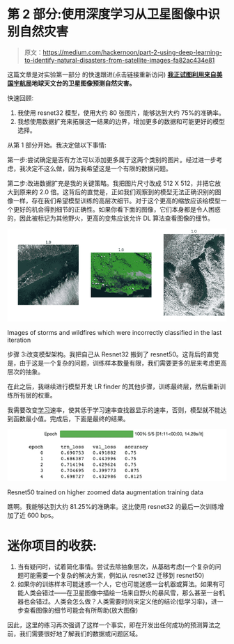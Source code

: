 # 第 2 部分:使用深度学习从卫星图像中识别自然灾害

> 原文：<https://medium.com/hackernoon/part-2-using-deep-learning-to-identify-natural-disasters-from-satellite-images-fa82ac434e81>

这篇文章是对实验第一部分 的快速跟进(点击链接重新访问) [**我正试图利用来自**](/@shub777_56374/using-deep-learning-to-identify-natural-disasters-from-satellite-images-94815a7514f4)**[美国宇航局](https://hackernoon.com/tagged/nasa)地球天文台的卫星图像预测自然灾害。**

快速回顾:

1.  我使用 resnet32 模型，使用大约 80 张图片，能够达到大约 75%的准确率。
2.  我想使用数据扩充来拓展这一结果的边界，增加更多的数据和可能更好的模型选择。

从第 1 部分开始。我决定做以下事情:

第一步:尝试确定是否有方法可以添加更多属于这两个类别的图片。经过进一步考虑，我决定不这么做，因为我希望这是一个有限的数据问题。

第二步:改进数据扩充是我的关键策略。我把图片尺寸改成 512 X 512，并把它放大到原来的 2.0 倍。这背后的直觉是，正如我们观察到的模型无法正确识别的图像一样，存在我们希望模型训练的高层次细节。对于这个更高的缩放应该给模型一个更好的机会得到细节的正确性。如果你看下面的图像，它们本身都是令人困惑的，因此被标记为其他野火，更高的变焦应该允许 DL 算法查看图像的细节。

![](img/8900b51d227a3f5c5c5d1f055fd85c9e.png)

Images of storms and wildfires which were incorrectly classified in the last iteration

步骤 3:改变模型架构。我把自己从 Resnet32 搬到了 resnet50。这背后的直觉是，由于这是一个复杂的问题，训练样本数量有限，我们需要更多的层来考虑更高层次的抽象。

在此之后，我继续进行模型开发 LR finder 的其他步骤，训练最终层，然后重新训练所有层的权重。

我需要改变[学习](https://hackernoon.com/tagged/learning)速率，使其低于学习速率查找器显示的速率，否则，模型就不能达到函数最小值。完成后，下面是最终的结果。

![](img/fba6093a5451c968a43a54ed1abcdb79.png)

Resnet50 trained on higher zoomed data augmentation training data

瞧啊。我能够达到大约 81.25%的准确率。这比使用 resnet32 的最后一次训练增加了近 600 bps。

# **迷你项目的收获:**

1.  当有疑问时，试着简化事情。尝试去除抽象层次，从基础考虑(一个复杂的问题可能需要一个复杂的解决方案，例如从 resnet32 迁移到 resnet50)
2.  如果你的训练样本可能迷惑一个人，它也可能迷惑一台机器或算法。如果有可能人类会错过——在卫星图像中描绘一场来自野火的暴风雪，那么甚至一台机器也会错过。人类会怎么做？人类需要时间来定义他的结论(低学习率)，进一步查看图像的细节可能会有所帮助(放大图像)

因此，这里的练习再次强调了这样一个事实，即在开发出任何成功的预测算法之前，我们需要很好地了解我们的数据或问题区域。